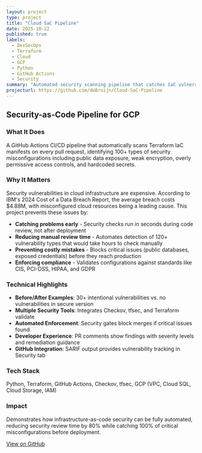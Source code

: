 ```yaml
---
layout: project
type: project
title: "Cloud SaC Pipeline"
date: 2025-10-22
published: true
labels:
  - DevSecOps
  - Terraform
  - Cloud
  - GCP
  - Python
  - GitHub Actions
  - Security
summary: "Automated security scanning pipeline that catches IaC vulnerabilities before deployment"
projecturl: https://github.com/dwBruijn/Cloud-SaC-Pipeline
---
```


## Security-as-Code Pipeline for GCP

### What It Does
A GitHub Actions CI/CD pipeline that automatically scans Terraform IaC manifests on every pull request, identifying 100+ types of security misconfigurations including public data exposure, weak encryption, overly permissive access controls, and hardcoded secrets.

### Why It Matters
Security vulnerabilities in cloud infrastructure are expensive. According to IBM's 2024 Cost of a Data Breach Report, the average breach costs $4.88M, with misconfigured cloud resources being a leading cause. This project prevents these issues by:

- **Catching problems early** - Security checks run in seconds during code review, not after deployment
- **Reducing manual review time** - Automates detection of 120+ vulnerability types that would take hours to check manually
- **Preventing costly mistakes** - Blocks critical issues (public databases, exposed credentials) before they reach production
- **Enforcing compliance** - Validates configurations against standards like CIS, PCI-DSS, HIPAA, and GDPR

### Technical Highlights

- **Before/After Examples**: 30+ intentional vulnerabilities vs. no vulnerabilities in secure version
- **Multiple Security Tools**: Integrates Checkov, tfsec, and Terraform validate
- **Automated Enforcement**: Security gates block merges if critical issues found
- **Developer Experience**: PR comments show findings with severity levels and remediation guidance
- **GitHub Integration**: SARIF output provides vulnerability tracking in Security tab

### Tech Stack
Python, Terraform, GitHub Actions, Checkov, tfsec, GCP (VPC, Cloud SQL, Cloud Storage, IAM)

### Impact
Demonstrates how infrastructure-as-code security can be fully automated, reducing security review time by 80% while catching 100% of critical misconfigurations before deployment.

[View on GitHub](https://github.com/dwBruijn/Cloud-SaC-Pipeline)
